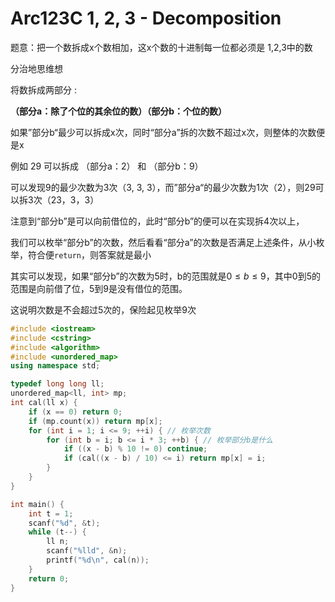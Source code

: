# Arc123C 1, 2, 3 - Decomposition


题意：把一个数拆成x个数相加，这x个数的十进制每一位都必须是 1,2,3中的数

分治地思维想

将数拆成两部分 : 

**（部分a：除了个位的其余位的数）（部分b：个位的数）**

如果”部分b“最少可以拆成x次，同时“部分a”拆的次数不超过x次，则整体的次数便是x

例如 29 可以拆成 （部分a：2） 和 （部分b：9）

可以发现9的最少次数为3次（3, 3, 3），而”部分a“的最少次数为1次（2），则29可以拆3次（23，3，3）

注意到“部分b”是可以向前借位的，此时“部分b”的便可以在实现拆4次以上，

我们可以枚举“部分b”的次数，然后看看“部分a”的次数是否满足上述条件，从小枚举，符合便`return`，则答案就是最小

其实可以发现，如果“部分b”的次数为5时，b的范围就是$0 \le b \le 9$，其中0到5的范围是向前借了位，5到9是没有借位的范围。

这说明次数是不会超过5次的，保险起见枚举9次

```cpp
#include <iostream>
#include <cstring>
#include <algorithm>
#include <unordered_map>
using namespace std;

typedef long long ll;
unordered_map<ll, int> mp;
int cal(ll x) {
    if (x == 0) return 0;
    if (mp.count(x)) return mp[x];
    for (int i = 1; i <= 9; ++i) { // 枚举次数
        for (int b = i; b <= i * 3; ++b) { // 枚举部分b是什么
            if ((x - b) % 10 != 0) continue;
            if (cal((x - b) / 10) <= i) return mp[x] = i;
        }
    }
}

int main() {
    int t = 1;
    scanf("%d", &t);
    while (t--) {
        ll n;
        scanf("%lld", &n);
        printf("%d\n", cal(n));
    }
    return 0;
}
```
